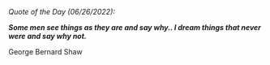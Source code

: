 *Quote of the Day (06/26/2022):*

_**Some men see things as they are and say why.. I dream things that never were and say why not.**_

George Bernard Shaw